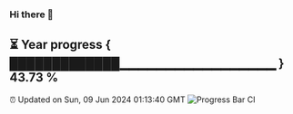 ### Hi there 👋
⏳ Year progress { █████████████▁▁▁▁▁▁▁▁▁▁▁▁▁▁▁▁▁ } 43.73 %
---
⏰ Updated on Sun, 09 Jun 2024 01:13:40 GMT
![Progress Bar CI](https://github.com/liununu/liununu/workflows/Progress%20Bar%20CI/badge.svg)
